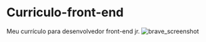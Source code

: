 # Curriculo-front-end
Meu currículo para desenvolvedor front-end jr.
![brave_screenshot](https://github.com/user-attachments/assets/e904c1b7-680f-4fe1-b21f-96d8a67ab547)
